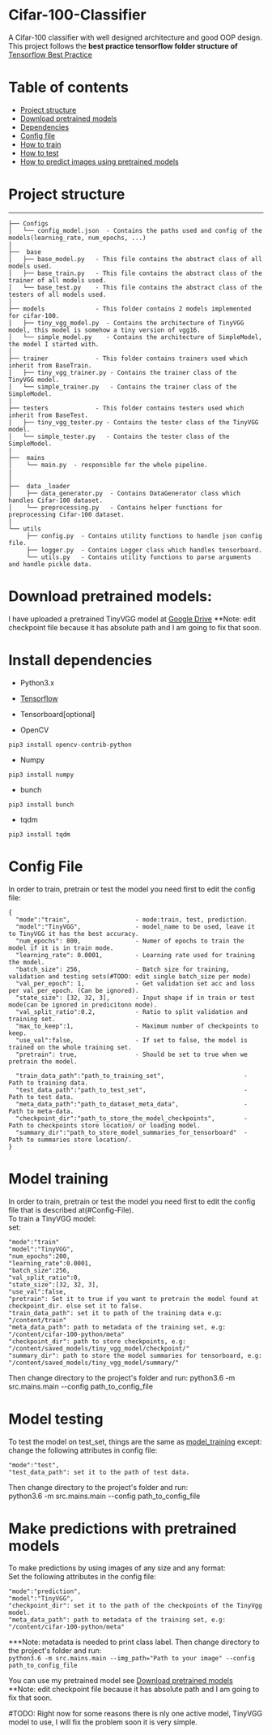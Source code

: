 # Cifar-100-Classifier
A Cifar-100 classifier with well designed architecture and good OOP design.<br>
This project follows the **best practice tensorflow folder structure of** [Tensorflow Best Practice](https://github.com/MrGemy95/Tensorflow-Project-Template) 


# Table of contents

- [Project structure](#project-structure)
- [Download pretrained models](#Download-pretrained-models)
- [Dependencies](#install-dependencies)
- [Config file](#config-file)
- [How to train](#Model-training)
- [How to test](#Model-testing)
- [How to predict images using pretrained models](#Make-predictions-with-pretrained-models)



# Project structure
--------------

```
├── Configs            
│   └── config_model.json  - Contains the paths used and config of the models(learning_rate, num_epochs, ...)
│     
├──  base
│   ├── base_model.py   - This file contains the abstract class of all models used.
│   ├── base_train.py   - This file contains the abstract class of the trainer of all models used.
│   └── base_test.py    - This file contains the abstract class of the testers of all models used.
│
├── models              - This folder contains 2 models implemented for cifar-100.
│   ├── tiny_vgg_model.py  - Contains the architecture of TinyVGG model, this model is somehow a tiny version of vgg16.
│   └── simple_model.py    - Contains the architecture of SimpleModel, the model I started with.
│
├── trainer             - This folder contains trainers used which inherit from BaseTrain.
│   ├── tiny_vgg_trainer.py - Contains the trainer class of the TinyVGG model.  
│   └── simple_trainer.py   - Contains the trainer class of the SimpleModel.
|
├── testers             - This folder contains testers used which inherit from BaseTest.
│   ├── tiny_vgg_tester.py - Contains the tester class of the TinyVGG model.  
│   └── simple_tester.py   - Contains the tester class of the SimpleModel.
| 
├──  mains              
│    └── main.py  - responsible for the whole pipeline.
|
│  
├──  data _loader  
│    ├── data_generator.py  - Contains DataGenerator class which handles Cifar-100 dataset.
│    └── preprocessing.py   - Contains helper functions for preprocessing Cifar-100 dataset.
| 
└── utils
     ├── config.py  - Contains utility functions to handle json config file.
     ├── logger.py  - Contains Logger class which handles tensorboard.
     └── utils.py   - Contains utility functions to parse arguments and handle pickle data.     
```


# Download pretrained models:
I have uploaded a pretrained TinyVGG model at [Google Drive](https://drive.google.com/open?id=1LGjmId-4rHdJIcT5Gd7ZKRuaEOHwRg6_)
**Note: edit checkpoint file because it has absolute path and I am going to fix that soon.
# Install dependencies

* Python3.x <br>

* [Tensorflow](https://www.tensorflow.org/install)

* Tensorboard[optional] <br>
* OpenCV
```
pip3 install opencv-contrib-python
```

* Numpy
```
pip3 install numpy
```

* bunch
```
pip3 install bunch
```
* tqdm
```
pip3 install tqdm
```

# Config File
In order to train, pretrain or test the model you need first to edit the config file:
```
{
  "mode":"train",                  - mode:train, test, prediction.
  "model":"TinyVGG",               - model_name to be used, leave it to TinyVGG it has the best accuracy. 
  "num_epochs": 800,               - Numer of epochs to train the model if it is in train mode.
  "learning_rate": 0.0001,         - Learning rate used for training the model.
  "batch_size": 256,               - Batch size for training, validation and testing sets(#TODO: edit single batch_size per mode)
  "val_per_epoch": 1,              - Get validation set acc and loss per val_per_epoch. (Can be ignored).
  "state_size": [32, 32, 3],       - Input shape if in train or test mode(can be ignored in predicitonn mode).
  "val_split_ratio":0.2,           - Ratio to split validation and training set.
  "max_to_keep":1,                 - Maximum number of checkpoints to keep.
  "use_val":false,                 - If set to false, the model is trained on the whole training set.
  "pretrain": true,                - Should be set to true when we pretrain the model.

  "train_data_path":"path_to_training_set",                      - Path to training data.
  "test_data_path":"path_to_test_set",                           - Path to test data.
  "meta_data_path":"path_to_dataset_meta_data",                  - Path to meta-data. 
  "checkpoint_dir":"path_to_store_the_model_checkpoints",        - Path to checkpoints store location/ or loading model.
  "summary_dir":"path_to_store_model_summaries_for_tensorboard"  - Path to summaries store location/.
}
```

# Model training
In order to train, pretrain or test the model you need first to edit the config file that is described at(#Config-File).<br>
To train a TinyVGG model:<br>
set:<br>
```
"mode":"train"
"model":"TinyVGG",
"num_epochs":200,
"learning_rate":0.0001,
"batch_size":256,
"val_split_ratio":0,
"state_size":[32, 32, 3],
"use_val":false,
"pretrain": Set it to true if you want to pretrain the model found at checkpoint_dir. else set it to false.
"train_data_path": set it to path of the training data e.g: "/content/train"
"meta_data_path": path to metadata of the training set, e.g: "/content/cifar-100-python/meta"
"checkpoint_dir": path to store checkpoints, e.g: "/content/saved_models/tiny_vgg_model/checkpoint/"
"summary_dir": path to store the model summaries for tensorboard, e.g: "/content/saved_models/tiny_vgg_model/summary/"
```
Then change directory to the project's folder and run:
python3.6 -m src.mains.main --config path_to_config_file

# Model testing
To test the model on test_set, things are the same as [model_training](#model-training) except:<br>
change the following attributes in config file:<br>
```
"mode":"test",
"test_data_path": set it to the path of test data.
```
Then change directory to the project's folder and run:<br>
python3.6 -m src.mains.main --config path_to_config_file



# Make predictions with pretrained models
To make predictions by using images of any size and any format:<br>
Set the following attributes in the config file:
```
"mode":"prediction",
"model":"TinyVGG",
"checkpoint_dir": set it to the path of the checkpoints of the TinyVgg model.
"meta_data_path": path to metadata of the training set, e.g: "/content/cifar-100-python/meta"
```
***Note: metadata is needed to print class label.
Then change directory to the project's folder and run:<br>
```python3.6 -m src.mains.main --img_path="Path to your image" --config path_to_config_file```

You can use my pretrained model see [Download pretrained models](#Download-pretrained-models) <br>
**Note: edit checkpoint file because it has absolute path and I am going to fix that soon.

#TODO:
Right now for some reasons there is nly one active model, TinyVGG model to use, I will fix the problem soon it is very simple.





